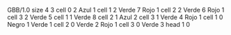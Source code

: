 <gs-board> GBB/1.0
size 4 3
cell 0 2 Azul 1 
cell 1 2 Verde 7 Rojo 1 
cell 2 2 Verde 6 Rojo 1 
cell 3 2 Verde 5 
cell 1 1 Verde 8 
cell 2 1 Azul 2 
cell 3 1 Verde 4 Rojo 1 
cell 1 0 Negro 1 Verde 1 
cell 2 0 Verde 2 Rojo 1 
cell 3 0 Verde 3 
head 1 0
 </gs-board>